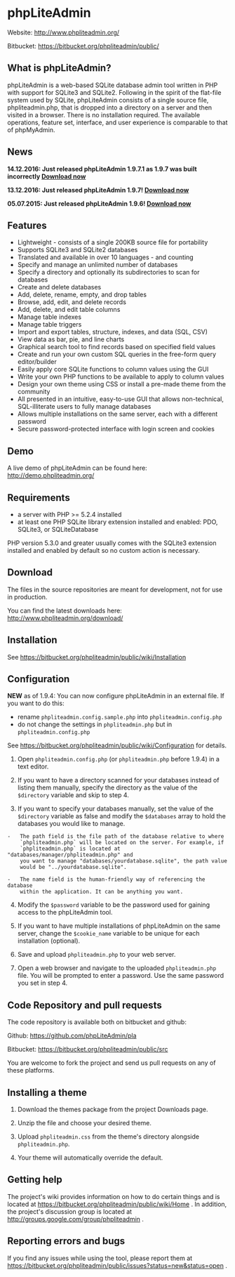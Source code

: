 # phpLiteAdmin

Website: http://www.phpliteadmin.org/

Bitbucket: https://bitbucket.org/phpliteadmin/public/

## What is phpLiteAdmin?

phpLiteAdmin is a web-based SQLite database admin tool written in PHP with
support for SQLite3 and SQLite2. Following in the spirit of the flat-file system
used by SQLite, phpLiteAdmin consists of a single source file, phpliteadmin.php,
that is dropped into a directory on a server and then visited in a browser.
There is no installation required. The available operations, feature set,
interface, and user experience is comparable to that of phpMyAdmin.

## News

**14.12.2016: Just released phpLiteAdmin 1.9.7.1 as 1.9.7 was built incorrectly [Download now](https://www.phpliteadmin.org/download/)**

**13.12.2016: Just released phpLiteAdmin 1.9.7! [Download now](https://www.phpliteadmin.org/download/)**

**05.07.2015: Just released phpLiteAdmin 1.9.6! [Download now](https://www.phpliteadmin.org/download/)**

## Features

-   Lightweight - consists of a single 200KB source file for portability
-   Supports SQLite3 and SQLite2 databases
-   Translated and available in over 10 languages - and counting
-   Specify and manage an unlimited number of databases
-   Specify a directory and optionally its subdirectories to scan for databases
-   Create and delete databases
-   Add, delete, rename, empty, and drop tables
-   Browse, add, edit, and delete records
-   Add, delete, and edit table columns
-   Manage table indexes
-   Manage table triggers
-   Import and export tables, structure, indexes, and data (SQL, CSV)
-   View data as bar, pie, and line charts
-   Graphical search tool to find records based on specified field values
-   Create and run your own custom SQL queries in the free-form query editor/builder
-   Easily apply core SQLite functions to column values using the GUI
-   Write your own PHP functions to be available to apply to column values
-   Design your own theme using CSS or install a pre-made theme from the community
-   All presented in an intuitive, easy-to-use GUI that allows non-technical, SQL-illiterate users to fully manage databases 
-   Allows multiple installations on the same server, each with a different password
-   Secure password-protected interface with login screen and cookies

## Demo

A live demo of phpLiteAdmin can be found here:
http://demo.phpliteadmin.org/

## Requirements

-   a server with PHP >= 5.2.4 installed
-   at least one PHP SQLite library extension installed and enabled: PDO,
    SQLite3, or SQLiteDatabase
    
PHP version 5.3.0 and greater usually comes with the SQLite3 extension installed
and enabled by default so no custom action is necessary.

## Download

The files in the source repositories are meant for development, not for use in production.

You can find the latest downloads here:
http://www.phpliteadmin.org/download/

## Installation

See https://bitbucket.org/phpliteadmin/public/wiki/Installation


## Configuration

**NEW** as of 1.9.4: You can now configure phpLiteAdmin in an external file. If
you want to do this:

-   rename `phpliteadmin.config.sample.php` into `phpliteadmin.config.php`
-   do not change the settings in `phpliteadmin.php` but in
    `phpliteadmin.config.php`

See https://bitbucket.org/phpliteadmin/public/wiki/Configuration for details.

1.   Open `phpliteadmin.config.php` (or `phpliteadmin.php` before 1.9.4) in
     a text editor.
	
2.   If you want to have a directory scanned for your databases instead of
     listing them manually, specify the directory as the value of the 
     `$directory` variable and skip to step 4. 
	
3.   If you want to specify your databases manually, set the value of the
     `$directory` variable as false and modify the `$databases` array to
     hold the databases you would like to manage.
	
    -   The path field is the file path of the database relative to where
        `phpliteadmin.php` will be located on the server. For example, if
        `phpliteadmin.php` is located at "databases/manager/phpliteadmin.php" and
        you want to manage "databases/yourdatabase.sqlite", the path value
        would be "../yourdatabase.sqlite".
		
    -   The name field is the human-friendly way of referencing the database
        within the application. It can be anything you want.

4.   Modify the `$password` variable to be the password used for gaining access
     to the phpLiteAdmin tool.
	
5.   If you want to have multiple installations of phpLiteAdmin on the same
     server, change the `$cookie_name` variable to be unique for each installation
     (optional).

6.   Save and upload `phpliteadmin.php` to your web server.
	
7.   Open a web browser and navigate to the uploaded `phpliteadmin.php` file. You
     will be prompted to enter a password. Use the same password you set in step 4.
     
## Code Repository and pull requests

The code repository is available both on bitbucket and github:

Github: https://github.com/phpLiteAdmin/pla

Bitbucket: https://bitbucket.org/phpliteadmin/public/src

You are welcome to fork the project and send us pull requests on any of these
platforms.

## Installing a theme
	
1.   Download the themes package from the project Downloads page.
	
2.   Unzip the file and choose your desired theme.
	
3.   Upload `phpliteadmin.css` from the theme's directory alongside
     `phpliteadmin.php`.
	
4.   Your theme will automatically override the default.


## Getting help

The project's wiki provides information on how to do certain things and is
located at https://bitbucket.org/phpliteadmin/public/wiki/Home .
In addition, the project's discussion group is located at
http://groups.google.com/group/phpliteadmin .


## Reporting errors and bugs

If you find any issues while using the tool, please report them at
https://bitbucket.org/phpliteadmin/public/issues?status=new&status=open .
